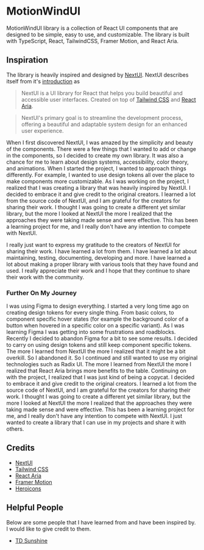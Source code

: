 # MotionWindUI

MotionWindUI library is a collection of React UI components that are designed to be simple, easy to use, and customizable. The library is built with TypeScript, React, TailwindCSS, Framer Motion, and React Aria.

## Inspiration

The library is heavily inspired and designed by [NextUI](https://nextui.org/). NextUI describes itself from it's [introduction](https://nextui.org/docs/guide/introduction) as

> NextUI is a UI library for React that helps you build beautiful and accessible user interfaces. Created on top of [Tailwind CSS](https://https://tailwindcss.com/) and [React Aria](https://react-spectrum.adobe.com/react-aria/index.html).

> NextUI's primary goal is to streamline the development process, offering a beautiful and adaptable system design for an enhanced user experience.

When I first discovered NextUI, I was amazed by the simplicity and beauty of the components. There were a few things that I wanted to add or change in the components, so I decided to create my own library. It was also a chance for me to learn about design systems, accessibility, color theory, and animations. When I started the project, I wanted to approach things differently. For example, I wanted to use design tokens all over the place to make components more customizable. As I was working on the project, I realized that I was creating a library that was heavily inspired by NextUI. I decided to embrace it and give credit to the original creators. I learned a lot from the source code of NextUI, and I am grateful for the creators for sharing their work. I thought I was going to create a different yet similar library, but the more I looked at NextUI the more I realized that the approaches they were taking made sense and were effective. This has been a learning project for me, and I really don't have any intention to compete with NextUI.

I really just want to express my gratitude to the creators of NextUI for sharing their work. I have learned a lot from them. I have learned a lot about maintaining, testing, documenting, developing and more. I have learned a lot about making a proper library with various tools that they have found and used. I really appreciate their work and I hope that they continue to share their work with the community.

### Further On My Journey

I was using Figma to design everything. I started a very long time ago on creating design tokens for every single thing. From basic colors, to component specific hover states (for example the background color of a button when hovered in a specific color on a specific variant). As I was learning Figma I was getting into some frustrations and roadblocks. Recently I decided to abandon Figma for a bit to see some results. I decided to carry on using design tokens and still keep component specific tokens. The more I learned from NextUI the more I realized that it might be a bit overkill. So I abandoned it. So I continued and still wanted to use my original technologies such as Radix UI. The more I learned from NextUI the more I realized that React Aria brings more benefits to the table. Continuing on with the project, I realized that I was just kind of being a copycat. I decided to embrace it and give credit to the original creators. I learned a lot from the source code of NextUI, and I am grateful for the creators for sharing their work. I thought I was going to create a different yet similar library, but the more I looked at NextUI the more I realized that the approaches they were taking made sense and were effective. This has been a learning project for me, and I really don't have any intention to compete with NextUI. I just wanted to create a library that I can use in my projects and share it with others.

## Credits

- [NextUI](https://nextui.org/)
- [Tailwind CSS](https://https://tailwindcss.com/)
- [React Aria](https://react-spectrum.adobe.com/react-aria/index.html)
- [Framer Motion](https://www.framer.com/motion/)
- [Heroicons](https://heroicons.com/)

## Helpful People

Below are some people that I have learned from and have been inspired by. I would like to give credit to them.

- [TD Sunshine](https://www.youtube.com/@TDSunshine)
